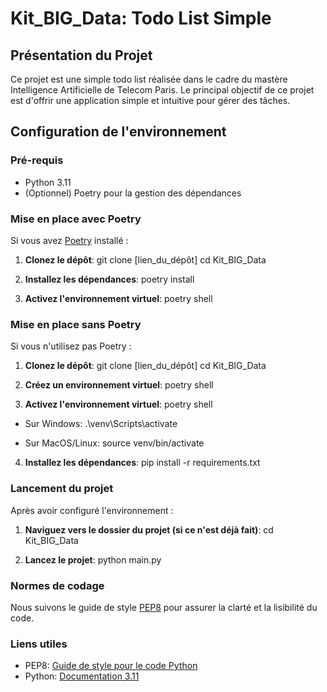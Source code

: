 # Kit_BIG_Data: Todo List Simple

## Présentation du Projet

Ce projet est une simple todo list réalisée dans le cadre du mastère Intelligence Artificielle de Telecom Paris. Le principal objectif de ce projet est d'offrir une application simple et intuitive pour gérer des tâches.

## Configuration de l'environnement

### Pré-requis

- Python 3.11
- (Optionnel) Poetry pour la gestion des dépendances


### Mise en place avec Poetry

Si vous avez [Poetry](https://python-poetry.org/) installé :

1. **Clonez le dépôt**:
   git clone [lien_du_dépôt]
   cd Kit_BIG_Data

2. **Installez les dépendances**:
   poetry install
   
3. **Activez l'environnement virtuel**:
   poetry shell


### Mise en place sans Poetry

Si vous n'utilisez pas Poetry :

1. **Clonez le dépôt**:
   git clone [lien_du_dépôt]
   cd Kit_BIG_Data

2. **Créez un environnement virtuel**:
   poetry shell

3. **Activez l'environnement virtuel**:
   poetry shell

- Sur Windows:
   .\venv\Scripts\activate

- Sur MacOS/Linux:
   source venv/bin/activate

4. **Installez les dépendances**:
   pip install -r requirements.txt


### Lancement du projet

Après avoir configuré l'environnement :

1. **Naviguez vers le dossier du projet (si ce n'est déjà fait)**:
   cd Kit_BIG_Data

2. **Lancez le projet**:
   python main.py

### Normes de codage

Nous suivons le guide de style [PEP8](https://peps.python.org/pep-0008/) pour assurer la clarté et la lisibilité du code.


### Liens utiles

- PEP8: [Guide de style pour le code Python](https://peps.python.org/pep-0008/)
- Python: [Documentation 3.11](https://docs.python.org/3.11/)